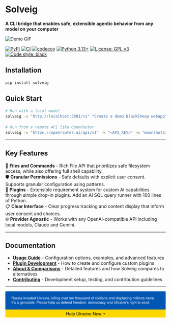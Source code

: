 # Solveig

**A CLI bridge that enables safe, extensible agentic behavior from any model on your computer**

![Demo GIF](./docs/demo.gif)

[![PyPI](https://img.shields.io/pypi/v/solveig)](https://pypi.org/project/solveig)
[![CI](https://github.com/FranciscoSilveira/solveig/workflows/CI/badge.svg)](https://github.com/FranciscoSilveira/solveig/actions)
[![codecov](https://codecov.io/gh/FranciscoSilveira/solveig/branch/main/graph/badge.svg)](https://codecov.io/gh/FranciscoSilveira/solveig)
[![Python 3.13+](https://img.shields.io/badge/python-3.13+-blue.svg)](https://www.python.org/downloads/)
[![License: GPL v3](https://img.shields.io/badge/License-GPLv3-blue.svg)](https://www.gnu.org/licenses/gpl-3.0)
[![Code style: black](https://img.shields.io/badge/code%20style-black-000000.svg)](https://github.com/psf/black)

## Installation

```bash
pip install solveig
```

## Quick Start

```bash
# Run with a local model
solveig -u "http://localhost:5001/v1" "Create a demo BlackSheep webapp"

# Run from a remote API like OpenRouter
solveig -u "https://openrouter.ai/api/v1" -k "<API_KEY>" -m "moonshotai/kimi-k2:free" "Refactor test_database.py to be more concise"
```

---

## Key Features

📂 **Files and Commands** - Rich File API that prioritizes safe filesystem access, while also offering full shell capability.  
🛡️ **Granular Permissions** - Safe defaults with explicit user consent. Supports granular configuration using patterns.  
🔌 **Plugins** - Extensible requirement system for custom AI capabilities through simple drop-in plugins. Add an AI SQL query runner with 100 lines of Python.  
📋 **Clear Interface** - Clear progress tracking and content display that inform user consent and choices.  
🌐 **Provider Agnostic** - Works with any OpenAI-compatible API including local models, Claude and Gemini.

---

## Documentation

- **[Usage Guide](./docs/usage.md)** - Configuration options, examples, and advanced features
- **[Plugin Development](./docs/plugins.md)** - How to create and configure custom plugins
- **[About & Comparisons](./docs/about.md)** - Detailed features and how Solveig compares to alternatives
- **[Contributing](./docs/contributing.md)** - Development setup, testing, and contribution guidelines

---

<a href="https://vshymanskyy.github.io/StandWithUkraine">
	<img src="https://raw.githubusercontent.com/vshymanskyy/StandWithUkraine/main/banner2-direct.svg">
</a>
